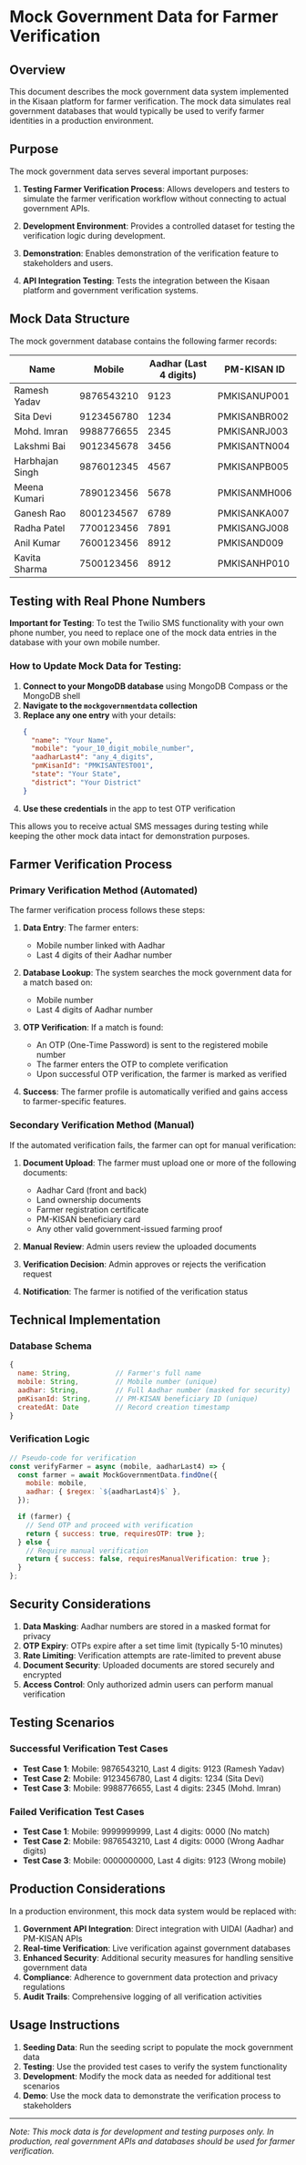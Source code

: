 # Mock Government Data for Farmer Verification

## Overview

This document describes the mock government data system implemented in the Kisaan platform for farmer verification. The mock data simulates real government databases that would typically be used to verify farmer identities in a production environment.

## Purpose

The mock government data serves several important purposes:

1. **Testing Farmer Verification Process**: Allows developers and testers to simulate the farmer verification workflow without connecting to actual government APIs.

2. **Development Environment**: Provides a controlled dataset for testing the verification logic during development.

3. **Demonstration**: Enables demonstration of the verification feature to stakeholders and users.

4. **API Integration Testing**: Tests the integration between the Kisaan platform and government verification systems.

## Mock Data Structure

The mock government database contains the following farmer records:

| Name            | Mobile     | Aadhar (Last 4 digits) | PM-KISAN ID  |
| --------------- | ---------- | ---------------------- | ------------ |
| Ramesh Yadav    | 9876543210 | 9123                   | PMKISANUP001 |
| Sita Devi       | 9123456780 | 1234                   | PMKISANBR002 |
| Mohd. Imran     | 9988776655 | 2345                   | PMKISANRJ003 |
| Lakshmi Bai     | 9012345678 | 3456                   | PMKISANTN004 |
| Harbhajan Singh | 9876012345 | 4567                   | PMKISANPB005 |
| Meena Kumari    | 7890123456 | 5678                   | PMKISANMH006 |
| Ganesh Rao      | 8001234567 | 6789                   | PMKISANKA007 |
| Radha Patel     | 7700123456 | 7891                   | PMKISANGJ008 |
| Anil Kumar      | 7600123456 | 8912                   | PMKISAND009  |
| Kavita Sharma   | 7500123456 | 8912                   | PMKISANHP010 |

## Testing with Real Phone Numbers

**Important for Testing**: To test the Twilio SMS functionality with your own phone number, you need to replace one of the mock data entries in the database with your own mobile number.

### How to Update Mock Data for Testing:

1. **Connect to your MongoDB database** using MongoDB Compass or the MongoDB shell
2. **Navigate to the `mockgovernmentdata` collection**
3. **Replace any one entry** with your details:
   ```json
   {
     "name": "Your Name",
     "mobile": "your_10_digit_mobile_number",
     "aadharLast4": "any_4_digits",
     "pmKisanId": "PMKISANTEST001",
     "state": "Your State",
     "district": "Your District"
   }
   ```
4. **Use these credentials** in the app to test OTP verification

This allows you to receive actual SMS messages during testing while keeping the other mock data intact for demonstration purposes.

## Farmer Verification Process

### Primary Verification Method (Automated)

The farmer verification process follows these steps:

1. **Data Entry**: The farmer enters:

   - Mobile number linked with Aadhar
   - Last 4 digits of their Aadhar number

2. **Database Lookup**: The system searches the mock government data for a match based on:

   - Mobile number
   - Last 4 digits of Aadhar number

3. **OTP Verification**: If a match is found:

   - An OTP (One-Time Password) is sent to the registered mobile number
   - The farmer enters the OTP to complete verification
   - Upon successful OTP verification, the farmer is marked as verified

4. **Success**: The farmer profile is automatically verified and gains access to farmer-specific features.

### Secondary Verification Method (Manual)

If the automated verification fails, the farmer can opt for manual verification:

1. **Document Upload**: The farmer must upload one or more of the following documents:

   - Aadhar Card (front and back)
   - Land ownership documents
   - Farmer registration certificate
   - PM-KISAN beneficiary card
   - Any other valid government-issued farming proof

2. **Manual Review**: Admin users review the uploaded documents

3. **Verification Decision**: Admin approves or rejects the verification request

4. **Notification**: The farmer is notified of the verification status

## Technical Implementation

### Database Schema

```javascript
{
  name: String,           // Farmer's full name
  mobile: String,         // Mobile number (unique)
  aadhar: String,         // Full Aadhar number (masked for security)
  pmKisanId: String,      // PM-KISAN beneficiary ID (unique)
  createdAt: Date         // Record creation timestamp
}
```

### Verification Logic

```javascript
// Pseudo-code for verification
const verifyFarmer = async (mobile, aadharLast4) => {
  const farmer = await MockGovernmentData.findOne({
    mobile: mobile,
    aadhar: { $regex: `${aadharLast4}$` },
  });

  if (farmer) {
    // Send OTP and proceed with verification
    return { success: true, requiresOTP: true };
  } else {
    // Require manual verification
    return { success: false, requiresManualVerification: true };
  }
};
```

## Security Considerations

1. **Data Masking**: Aadhar numbers are stored in a masked format for privacy
2. **OTP Expiry**: OTPs expire after a set time limit (typically 5-10 minutes)
3. **Rate Limiting**: Verification attempts are rate-limited to prevent abuse
4. **Document Security**: Uploaded documents are stored securely and encrypted
5. **Access Control**: Only authorized admin users can perform manual verification

## Testing Scenarios

### Successful Verification Test Cases

- **Test Case 1**: Mobile: 9876543210, Last 4 digits: 9123 (Ramesh Yadav)
- **Test Case 2**: Mobile: 9123456780, Last 4 digits: 1234 (Sita Devi)
- **Test Case 3**: Mobile: 9988776655, Last 4 digits: 2345 (Mohd. Imran)

### Failed Verification Test Cases

- **Test Case 1**: Mobile: 9999999999, Last 4 digits: 0000 (No match)
- **Test Case 2**: Mobile: 9876543210, Last 4 digits: 0000 (Wrong Aadhar digits)
- **Test Case 3**: Mobile: 0000000000, Last 4 digits: 9123 (Wrong mobile)

## Production Considerations

In a production environment, this mock data system would be replaced with:

1. **Government API Integration**: Direct integration with UIDAI (Aadhar) and PM-KISAN APIs
2. **Real-time Verification**: Live verification against government databases
3. **Enhanced Security**: Additional security measures for handling sensitive government data
4. **Compliance**: Adherence to government data protection and privacy regulations
5. **Audit Trails**: Comprehensive logging of all verification activities

## Usage Instructions

1. **Seeding Data**: Run the seeding script to populate the mock government data
2. **Testing**: Use the provided test cases to verify the system functionality
3. **Development**: Modify the mock data as needed for additional test scenarios
4. **Demo**: Use the mock data to demonstrate the verification process to stakeholders

---

_Note: This mock data is for development and testing purposes only. In production, real government APIs and databases should be used for farmer verification._
